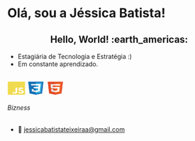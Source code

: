 <h1>Olá, sou a Jéssica Batista!</h1>
<h2 align="center">Hello, World! :earth_americas:</h2>




- Estagiária de Tecnologia e  Estratégia :) 
- Em constante aprendizado. 


 <div style="display: inline_block"><br>
 <img align="center" alt="Jehs-Js" height="30" width="40" src="https://raw.githubusercontent.com/devicons/devicon/master/icons/javascript/javascript-plain.svg">
 <img align="center" alt="Jehs-CSS" height="30" width="40" src="https://raw.githubusercontent.com/devicons/devicon/master/icons/css3/css3-original.svg">
 <img align="center" alt="Jehs-HTML" height="30" width="40" src="https://raw.githubusercontent.com/devicons/devicon/master/icons/html5/html5-original.svg">


 
 ###### Bizness

- :email: jessicabatistateixeiraa@gmail.com

 

 
 
 
